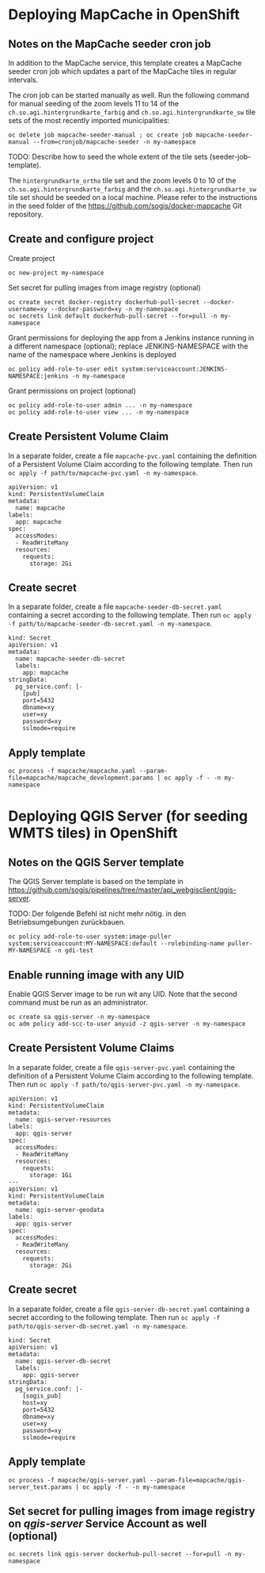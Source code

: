 # Deploying MapCache in OpenShift

## Notes on the MapCache seeder cron job

In addition to the MapCache service,
this template creates a MapCache seeder cron job
which updates a part of the MapCache tiles in regular intervals.

The cron job can be started manually as well.
Run the following command
for manual seeding of the zoom levels 11 to 14
of the `ch.so.agi.hintergrundkarte_farbig`
and `ch.so.agi.hintergrundkarte_sw` tile sets
of the most recently imported municipalities:

```
oc delete job mapcache-seeder-manual ; oc create job mapcache-seeder-manual --from=cronjob/mapcache-seeder -n my-namespace
```

TODO: Describe how to seed the whole extent of the tile sets (seeder-job-template).

The `hintergrundkarte_ortho` tile set and the zoom levels 0 to 10
of the `ch.so.agi.hintergrundkarte_farbig` and the `ch.so.agi.hintergrundkarte_sw` tile set
should be seeded on a local machine.
Please refer to the instructions in the seed folder of the
https://github.com/sogis/docker-mapcache Git repository.

## Create and configure project

Create project
```
oc new-project my-namespace
```

Set secret for pulling images from image registry (optional)
```
oc create secret docker-registry dockerhub-pull-secret --docker-username=xy --docker-password=xy -n my-namespace
oc secrets link default dockerhub-pull-secret --for=pull -n my-namespace
```

Grant permissions for deploying the app
from a Jenkins instance running in a different namespace (optional);
replace JENKINS-NAMESPACE with the name of the namespace
where Jenkins is deployed
```
oc policy add-role-to-user edit system:serviceaccount:JENKINS-NAMESPACE:jenkins -n my-namespace
```

Grant permissions on project (optional)
```
oc policy add-role-to-user admin ... -n my-namespace
oc policy add-role-to-user view ... -n my-namespace
```

## Create Persistent Volume Claim

In a separate folder, create a file `mapcache-pvc.yaml`
containing the definition of a Persistent Volume Claim
according to the following template.
Then run `oc apply -f path/to/mapcache-pvc.yaml -n my-namespace`.

```
apiVersion: v1
kind: PersistentVolumeClaim
metadata:
  name: mapcache
labels:
  app: mapcache
spec:
  accessModes:
  - ReadWriteMany
  resources:
    requests:
      storage: 2Gi
```

## Create secret

In a separate folder, create a file `mapcache-seeder-db-secret.yaml`
containing a secret according to the following template.
Then run `oc apply -f path/to/mapcache-seeder-db-secret.yaml -n my-namespace`.

```
kind: Secret
apiVersion: v1
metadata:
  name: mapcache-seeder-db-secret
  labels:
    app: mapcache
stringData:
  pg_service.conf: |-
    [pub]
    port=5432
    dbname=xy
    user=xy
    password=xy
    sslmode=require
```

## Apply template

```
oc process -f mapcache/mapcache.yaml --param-file=mapcache/mapcache_development.params | oc apply -f - -n my-namespace
```


# Deploying QGIS Server (for seeding WMTS tiles) in OpenShift

## Notes on the QGIS Server template

The QGIS Server template is based on the template in
https://github.com/sogis/pipelines/tree/master/api_webgisclient/qgis-server.

TODO: Der folgende Befehl ist nicht mehr nötig. in den Betriebsumgebungen zurückbauen.
```
oc policy add-role-to-user system:image-puller system:serviceaccount:MY-NAMESPACE:default --rolebinding-name puller-MY-NAMESPACE -n gdi-test
```

## Enable running image with any UID

Enable QGIS Server image to be run wit any UID.
Note that the second command must be run as an administrator.
```
oc create sa qgis-server -n my-namespace
oc adm policy add-scc-to-user anyuid -z qgis-server -n my-namespace
```

## Create Persistent Volume Claims

In a separate folder, create a file `qgis-server-pvc.yaml`
containing the definition of a Persistent Volume Claim
according to the following template.
Then run `oc apply -f path/to/qgis-server-pvc.yaml -n my-namespace`.

```
apiVersion: v1
kind: PersistentVolumeClaim
metadata:
  name: qgis-server-resources
labels:
  app: qgis-server
spec:
  accessModes:
  - ReadWriteMany
  resources:
    requests:
      storage: 1Gi
---
apiVersion: v1
kind: PersistentVolumeClaim
metadata:
  name: qgis-server-geodata
labels:
  app: qgis-server
spec:
  accessModes:
  - ReadWriteMany
  resources:
    requests:
      storage: 2Gi
```


## Create secret

In a separate folder, create a file `qgis-server-db-secret.yaml`
containing a secret according to the following template.
Then run `oc apply -f path/to/qgis-server-db-secret.yaml -n my-namespace`.

```
kind: Secret
apiVersion: v1
metadata:
  name: qgis-server-db-secret
  labels:
    app: qgis-server
stringData:
  pg_service.conf: |-
    [sogis_pub]
    host=xy
    port=5432
    dbname=xy
    user=xy
    password=xy
    sslmode=require
```

## Apply template

```
oc process -f mapcache/qgis-server.yaml --param-file=mapcache/qgis-server_test.params | oc apply -f - -n my-namespace
```

## Set secret for pulling images from image registry on _qgis-server_ Service Account as well (optional)

```
oc secrets link qgis-server dockerhub-pull-secret --for=pull -n my-namespace
```
